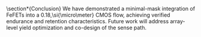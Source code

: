 \section*{Conclusion}
We have demonstrated a minimal-mask integration of FeFETs into a 0.18\,\si{\micro\meter} CMOS flow, achieving verified endurance and retention characteristics. Future work will address array-level yield optimization and co-design of the sense path.

